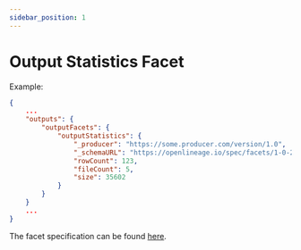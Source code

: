 ```yaml
---
sidebar_position: 1
---
```


# Output Statistics Facet

Example:

```json
{
    ...
    "outputs": {
        "outputFacets": {
            "outputStatistics": {
                "_producer": "https://some.producer.com/version/1.0",
                "_schemaURL": "https://openlineage.io/spec/facets/1-0-2/OutputStatisticsOutputDatasetFacet.json",
                "rowCount": 123,
                "fileCount": 5,
                "size": 35602
            }
        }
    }
    ...
}
```
The facet specification can be found [here](https://openlineage.io/spec/facets/1-0-2/OutputStatisticsOutputDatasetFacet.json).
